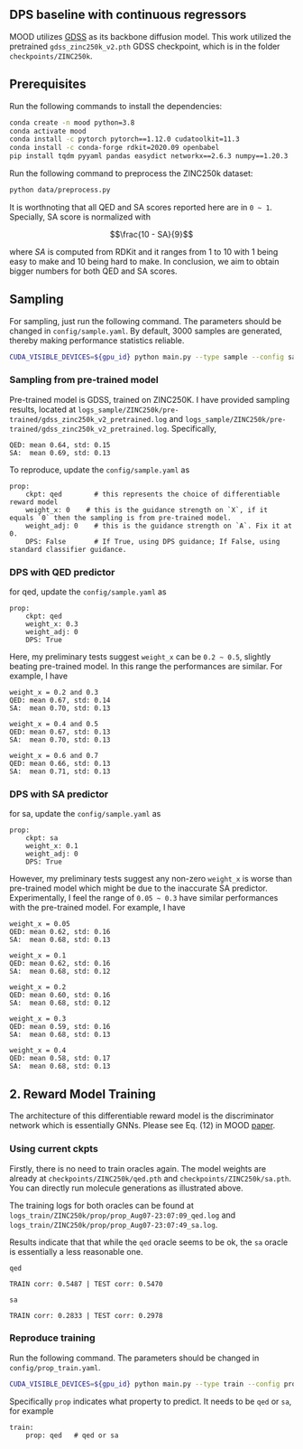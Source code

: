 ## DPS baseline with continuous regressors

MOOD utilizes [GDSS](https://github.com/harryjo97/GDSS) as its backbone diffusion model. This work utilized the pretrained `gdss_zinc250k_v2.pth` GDSS checkpoint, which is in the folder `checkpoints/ZINC250k`.

## Prerequisites
Run the following commands to install the dependencies:
```bash
conda create -n mood python=3.8
conda activate mood
conda install -c pytorch pytorch==1.12.0 cudatoolkit=11.3
conda install -c conda-forge rdkit=2020.09 openbabel
pip install tqdm pyyaml pandas easydict networkx==2.6.3 numpy==1.20.3
```

Run the following command to preprocess the ZINC250k dataset:

```bash
python data/preprocess.py
```

It is worthnoting that all QED and SA scores reported here are in `0 ~ 1`. Specially, SA score is normalized with 

$$\frac{10 - SA}{9}$$

 where $SA$ is computed from RDKit and it ranges from $1$ to $10$ with $1$ being easy to make and $10$ being hard to make. In conclusion, we aim to obtain bigger numbers for both QED and SA scores.

## Sampling 

For sampling, just run the following command. The parameters should be changed in `config/sample.yaml`. By default, $3000$ samples are generated, thereby making performance statistics reliable.

```sh
CUDA_VISIBLE_DEVICES=${gpu_id} python main.py --type sample --config sample
```

### Sampling from pre-trained model

Pre-trained model is GDSS, trained on ZINC250K. I have provided sampling results, located at `logs_sample/ZINC250k/pre-trained/gdss_zinc250k_v2_pretrained.log` and `logs_sample/ZINC250k/pre-trained/gdss_zinc250k_v2_pretrained.log`. Specifically,

``` 
QED: mean 0.64, std: 0.15           
SA:  mean 0.69, std: 0.13
```

<!-- (Statistics for the original ZINC250K data: QED = $0.73 \pm 0.1396$ and SA = $0.77 \pm 0.09$. ) -->

To reproduce, update the `config/sample.yaml` as

```
prop:
    ckpt: qed        # this represents the choice of differentiable reward model
    weight_x: 0    # this is the guidance strength on `X`, if it equals `0` then the sampling is from pre-trained model.
    weight_adj: 0    # this is the guidance strength on `A`. Fix it at 0.
    DPS: False       # If True, using DPS guidance; If False, using standard classifier guidance.
```

### DPS with QED predictor

for qed, update the `config/sample.yaml` as

```
prop:
    ckpt: qed
    weight_x: 0.3
    weight_adj: 0
    DPS: True
```

Here, my preliminary tests suggest `weight_x` can be `0.2 ~ 0.5`, slightly beating pre-trained model. In this range the performances are similar. For example, I have

``` 
weight_x = 0.2 and 0.3   
QED: mean 0.67, std: 0.14           
SA:  mean 0.70, std: 0.13

weight_x = 0.4 and 0.5   
QED: mean 0.67, std: 0.13           
SA:  mean 0.70, std: 0.13

weight_x = 0.6 and 0.7   
QED: mean 0.66, std: 0.13           
SA:  mean 0.71, std: 0.13
```


### DPS with SA predictor

for sa, update the `config/sample.yaml` as

```
prop:
    ckpt: sa
    weight_x: 0.1
    weight_adj: 0
    DPS: True
```

However, my preliminary tests suggest any non-zero `weight_x` is worse than pre-trained model which might be due to the inaccurate SA predictor. Experimentally, I feel the range of `0.05 ~ 0.3` have similar performances with the pre-trained model. For example, I have

``` 
weight_x = 0.05    
QED: mean 0.62, std: 0.16           
SA:  mean 0.68, std: 0.13

weight_x = 0.1    
QED: mean 0.62, std: 0.16           
SA:  mean 0.68, std: 0.12

weight_x = 0.2    
QED: mean 0.60, std: 0.16           
SA:  mean 0.68, std: 0.12

weight_x = 0.3    
QED: mean 0.59, std: 0.16           
SA:  mean 0.68, std: 0.13

weight_x = 0.4    
QED: mean 0.58, std: 0.17          
SA:  mean 0.68, std: 0.13
```


## 2. Reward Model Training

The architecture of this differentiable reward model is the discriminator network which is essentially GNNs. Please see Eq. (12) in MOOD [paper](https://arxiv.org/pdf/2206.07632).

### Using current ckpts
Firstly, there is no need to train oracles again. The model weights are already at `checkpoints/ZINC250k/qed.pth` and `checkpoints/ZINC250k/sa.pth`. You can directly run molecule generations as illustrated above.

The training logs for both oracles can be found at `logs_train/ZINC250k/prop/prop_Aug07-23:07:09_qed.log` and `logs_train/ZINC250k/prop/prop_Aug07-23:07:49_sa.log`.

Results indicate that that while the `qed` oracle seems to be ok, the `sa` oracle is essentially a less reasonable one.

```
qed 

TRAIN corr: 0.5487 | TEST corr: 0.5470
```

```
sa 

TRAIN corr: 0.2833 | TEST corr: 0.2978
```


### Reproduce training
Run the following command. The parameters should be changed in `config/prop_train.yaml`.

```bash
CUDA_VISIBLE_DEVICES=${gpu_id} python main.py --type train --config prop_train
```


Specifically `prop` indicates what property to predict. It needs to be  `qed` or `sa`, for example

```
train:
    prop: qed   # qed or sa
```
